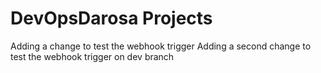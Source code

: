 # DevOpsDarosa Projects 
Adding a change to test the webhook trigger
Adding a second change to test the webhook trigger on dev branch
